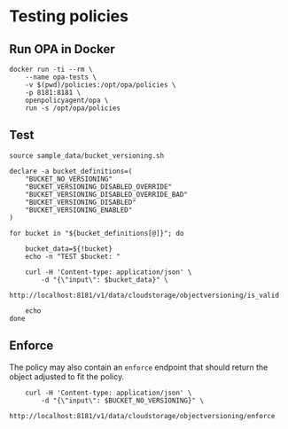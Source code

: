 
# Testing policies

## Run OPA in Docker
```
docker run -ti --rm \
    --name opa-tests \
    -v $(pwd)/policies:/opt/opa/policies \
    -p 8181:8181 \
    openpolicyagent/opa \
    run -s /opt/opa/policies
```

## Test 
```
source sample_data/bucket_versioning.sh

declare -a bucket_definitions=(
    "BUCKET_NO_VERSIONING"
    "BUCKET_VERSIONING_DISABLED_OVERRIDE"
    "BUCKET_VERSIONING_DISABLED_OVERRIDE_BAD"
    "BUCKET_VERSIONING_DISABLED"
    "BUCKET_VERSIONING_ENABLED"
)

for bucket in "${bucket_definitions[@]}"; do

    bucket_data=${!bucket}
    echo -n "TEST $bucket: "

    curl -H 'Content-type: application/json' \
        -d "{\"input\": $bucket_data}" \
        http://localhost:8181/v1/data/cloudstorage/objectversioning/is_valid

    echo
done
```

## Enforce
The policy may also contain an `enforce` endpoint that should return the object adjusted to fit the policy.

```
    curl -H 'Content-type: application/json' \
        -d "{\"input\": $BUCKET_NO_VERSIONING}" \
        http://localhost:8181/v1/data/cloudstorage/objectversioning/enforce
```
